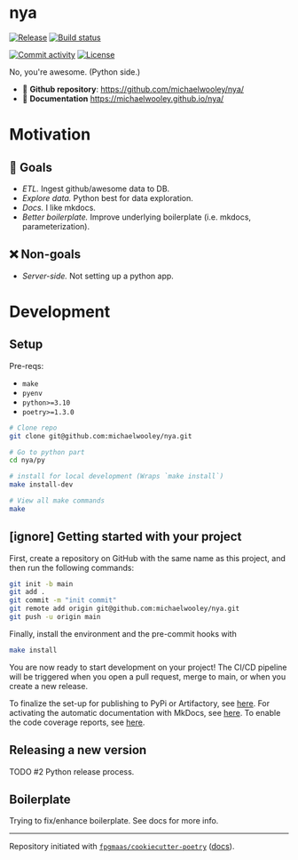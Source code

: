 # nya

[![Release](https://img.shields.io/github/v/release/michaelwooley/nya)](https://img.shields.io/github/v/release/michaelwooley/nya)
[![Build status](https://img.shields.io/github/actions/workflow/status/michaelwooley/nya/main.yml?branch=main)](https://github.com/michaelwooley/nya/actions/workflows/main.yml?query=branch%3Amain)
<!--[![codecov](https://codecov.io/gh/michaelwooley/nya/branch/main/graph/badge.svg)](https://codecov.io/gh/michaelwooley/nya) -->
[![Commit activity](https://img.shields.io/github/commit-activity/m/michaelwooley/nya)](https://img.shields.io/github/commit-activity/m/michaelwooley/nya)
[![License](https://img.shields.io/github/license/michaelwooley/nya)](https://img.shields.io/github/license/michaelwooley/nya)

No, you're awesome. (Python side.)

- 💾 **Github repository**: <https://github.com/michaelwooley/nya/>
- 📖 **Documentation** <https://michaelwooley.github.io/nya/>

# Motivation

## 🥅 Goals

- _ETL._ Ingest github/awesome data to DB.
- _Explore data._ Python best for data exploration.
- _Docs._ I like mkdocs.
- _Better boilerplate._ Improve underlying boilerplate (i.e. mkdocs, parameterization).

## ❌ Non-goals

- _Server-side._ Not setting up a python app.

# Development

## Setup

Pre-reqs:

- `make`
- `pyenv`
- `python>=3.10`
- `poetry>=1.3.0`

```bash
# Clone repo
git clone git@github.com:michaelwooley/nya.git

# Go to python part
cd nya/py

# install for local development (Wraps `make install`)
make install-dev

# View all make commands
make
```


## [ignore] Getting started with your project

First, create a repository on GitHub with the same name as this project, and then run the following commands:

``` bash
git init -b main
git add .
git commit -m "init commit"
git remote add origin git@github.com:michaelwooley/nya.git
git push -u origin main
```

Finally, install the environment and the pre-commit hooks with

```bash
make install
```

You are now ready to start development on your project! The CI/CD
pipeline will be triggered when you open a pull request, merge to main,
or when you create a new release.

To finalize the set-up for publishing to PyPi or Artifactory, see
[here](https://fpgmaas.github.io/cookiecutter-poetry/features/publishing/#set-up-for-pypi).
For activating the automatic documentation with MkDocs, see
[here](https://fpgmaas.github.io/cookiecutter-poetry/features/mkdocs/#enabling-the-documentation-on-github).
To enable the code coverage reports, see [here](https://fpgmaas.github.io/cookiecutter-poetry/features/codecov/).

## Releasing a new version

TODO #2 Python release process.


## Boilerplate

Trying to fix/enhance boilerplate. See docs for more info.

---

Repository initiated with [`fpgmaas/cookiecutter-poetry`](https://github.com/fpgmaas/cookiecutter-poetry) ([docs](https://fpgmaas.github.io/cookiecutter-poetry)).